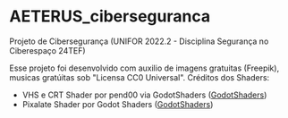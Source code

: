 # AETERUS_ciberseguranca
Projeto de Cibersegurança (UNIFOR 2022.2 - Disciplina Segurança no Ciberespaço 24TEF)

Esse projeto foi desenvolvido com auxilio de imagens gratuitas (Freepik), musicas gratúitas sob "Licensa CC0 Universal".
Créditos dos Shaders:
- VHS e CRT Shader por pend00 via GodotShaders ([GodotShaders](https://godotshaders.com/shader/vhs-and-crt-monitor-effect/))
- Pixalate Shader por Godot Shaders ([GodotShaders](https://godotshaders.com/shader/pixelate/))

